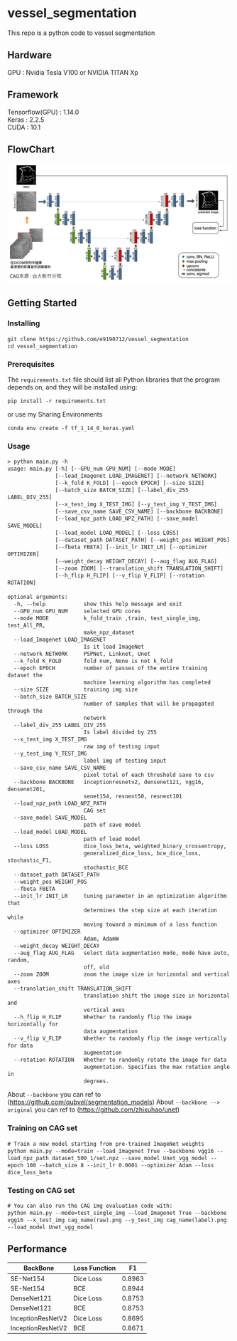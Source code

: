 # vessel_segmentation
This repo is a python code to vessel segmentation

## Hardware 
GPU : Nvidia Tesla V100 or NVIDIA TITAN Xp

## Framework
Tensorflow(GPU) : 1.14.0 <br>
Keras : 2.2.5 <br>
CUDA : 10.1

## FlowChart

![avatar](Unet.png)
## Getting Started
### Installing
```
git clone https://github.com/e9190712/vessel_segmentation
cd vessel_segmentation
```
### Prerequisites
The `requirements.txt` file should list all Python libraries that the program
 depends on, and they will be installed using:

```
pip install -r requirements.txt
```
or use my Sharing Environments
```
conda env create -f tf_1_14_0_keras.yaml
```
### Usage
```
> python main.py -h
usage: main.py [-h] [--GPU_num GPU_NUM] [--mode MODE]
               [--load_Imagenet LOAD_IMAGENET] [--network NETWORK]
               [--k_fold K_FOLD] [--epoch EPOCH] [--size SIZE]
               [--batch_size BATCH_SIZE] [--label_div_255 LABEL_DIV_255]
               [--x_test_img X_TEST_IMG] [--y_test_img Y_TEST_IMG]
               [--save_csv_name SAVE_CSV_NAME] [--backbone BACKBONE]
               [--load_npz_path LOAD_NPZ_PATH] [--save_model SAVE_MODEL]
               [--load_model LOAD_MODEL] [--loss LOSS]
               [--dataset_path DATASET_PATH] [--weight_pos WEIGHT_POS]
               [--fbeta FBETA] [--init_lr INIT_LR] [--optimizer OPTIMIZER]
               [--weight_decay WEIGHT_DECAY] [--aug_flag AUG_FLAG]
               [--zoom ZOOM] [--translation_shift TRANSLATION_SHIFT]
               [--h_flip H_FLIP] [--v_flip V_FLIP] [--rotation ROTATION]

optional arguments:
  -h, --help            show this help message and exit
  --GPU_num GPU_NUM     selected GPU cores
  --mode MODE           k_fold_train ,train, test_single_img, test_All_PR,
                        make_npz_dataset
  --load_Imagenet LOAD_IMAGENET
                        Is it load ImageNet
  --network NETWORK     PSPNet, Linknet, Unet
  --k_fold K_FOLD       fold num, None is not k_fold
  --epoch EPOCH         number of passes of the entire training dataset the
                        machine learning algorithm has completed
  --size SIZE           training img size
  --batch_size BATCH_SIZE
                        number of samples that will be propagated through the
                        network
  --label_div_255 LABEL_DIV_255
                        Is label divided by 255
  --x_test_img X_TEST_IMG
                        raw img of testing input
  --y_test_img Y_TEST_IMG
                        label img of testing input
  --save_csv_name SAVE_CSV_NAME
                        pixel total of each threshold save to csv
  --backbone BACKBONE   inceptionresnetv2, densenet121, vgg16, densenet201,
                        senet154, resnext50, resnext101
  --load_npz_path LOAD_NPZ_PATH
                        CAG set
  --save_model SAVE_MODEL
                        path of save model
  --load_model LOAD_MODEL
                        path of load model
  --loss LOSS           dice_loss_beta, weighted_binary_crossentropy,
                        generalized_dice_loss, bce_dice_loss, stochastic_F1,
                        stochastic_BCE
  --dataset_path DATASET_PATH
  --weight_pos WEIGHT_POS
  --fbeta FBETA
  --init_lr INIT_LR     tuning parameter in an optimization algorithm that
                        determines the step size at each iteration while
                        moving toward a minimum of a loss function
  --optimizer OPTIMIZER
                        Adam, AdamW
  --weight_decay WEIGHT_DECAY
  --aug_flag AUG_FLAG   select data augmentation mode, mode have auto, random,
                        off, old
  --zoom ZOOM           zoom the image size in horizontal and vertical axes
  --translation_shift TRANSLATION_SHIFT
                        translation shift the image size in horizontal and
                        vertical axes
  --h_flip H_FLIP       Whether to randomly flip the image horizontally for
                        data augmentation
  --v_flip V_FLIP       Whether to randomly flip the image vertically for data
                        augmentation
  --rotation ROTATION   Whether to randomly rotate the image for data
                        augmentation. Specifies the max rotation angle in
                        degrees.
```
About ```--backbone``` you can ref to (https://github.com/qubvel/segmentation_models)
About ```--backbone --> original```  you can ref to (https://github.com/zhixuhao/unet)

### Training on CAG set
```
# Train a new model starting from pre-trained ImageNet weights
python main.py --mode=train --load_Imagenet True --backbone vgg16 --load_npz_path dataset_500_1/set.npz --save_model Unet_vgg_model --epoch 100 --batch_size 8 --init_lr 0.0001 --optimizer Adam --loss dice_loss_beta
```
### Testing on CAG set
```
# You can also run the CAG img evaluation code with:
python main.py --mode=test_single_img --load_Imagenet True --backbone vgg16 --x_test_img cag_name(raw).png --y_test_img cag_name(label).png --load_model Unet_vgg_model
```
## Performance
| BackBone                          |     Loss Function         |     F1         |
|----------------------------------|----------------------|----------------------|
| SE-Net154|     Dice Loss          |     0.8963          |
| SE-Net154|     BCE             |     0.8944          |
| DenseNet121|     Dice Loss          |     0.8753          |
| DenseNet121|     BCE           |     0.8753          |
| InceptionResNetV2|     Dice Loss          |     0.8695          |
| InceptionResNetV2|     BCE           |     0.8671          |